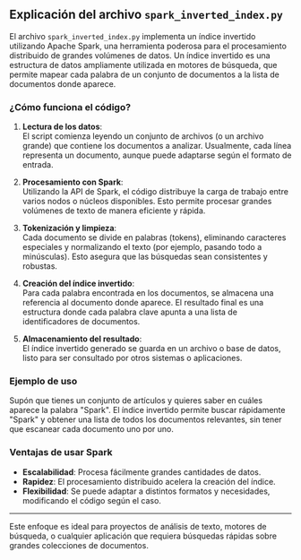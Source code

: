 ## Explicación del archivo `spark_inverted_index.py`

El archivo `spark_inverted_index.py` implementa un índice invertido utilizando Apache Spark, una herramienta poderosa para el procesamiento distribuido de grandes volúmenes de datos. Un índice invertido es una estructura de datos ampliamente utilizada en motores de búsqueda, que permite mapear cada palabra de un conjunto de documentos a la lista de documentos donde aparece.

### ¿Cómo funciona el código?

1. **Lectura de los datos**:  
   El script comienza leyendo un conjunto de archivos (o un archivo grande) que contiene los documentos a analizar. Usualmente, cada línea representa un documento, aunque puede adaptarse según el formato de entrada.

2. **Procesamiento con Spark**:  
   Utilizando la API de Spark, el código distribuye la carga de trabajo entre varios nodos o núcleos disponibles. Esto permite procesar grandes volúmenes de texto de manera eficiente y rápida.

3. **Tokenización y limpieza**:  
   Cada documento se divide en palabras (tokens), eliminando caracteres especiales y normalizando el texto (por ejemplo, pasando todo a minúsculas). Esto asegura que las búsquedas sean consistentes y robustas.

4. **Creación del índice invertido**:  
   Para cada palabra encontrada en los documentos, se almacena una referencia al documento donde aparece. El resultado final es una estructura donde cada palabra clave apunta a una lista de identificadores de documentos.

5. **Almacenamiento del resultado**:  
   El índice invertido generado se guarda en un archivo o base de datos, listo para ser consultado por otros sistemas o aplicaciones.

### Ejemplo de uso

Supón que tienes un conjunto de artículos y quieres saber en cuáles aparece la palabra "Spark". El índice invertido permite buscar rápidamente "Spark" y obtener una lista de todos los documentos relevantes, sin tener que escanear cada documento uno por uno.

### Ventajas de usar Spark

- **Escalabilidad**: Procesa fácilmente grandes cantidades de datos.
- **Rapidez**: El procesamiento distribuido acelera la creación del índice.
- **Flexibilidad**: Se puede adaptar a distintos formatos y necesidades, modificando el código según el caso.

---

Este enfoque es ideal para proyectos de análisis de texto, motores de búsqueda, o cualquier aplicación que requiera búsquedas rápidas sobre grandes colecciones de documentos.

